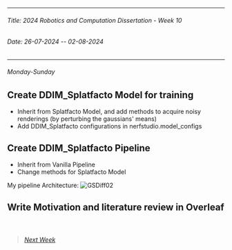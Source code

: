 ----------
###### Title: 2024 Robotics and Computation Dissertation - Week 10
###### Date: 26-07-2024 -- 02-08-2024
----------
###### Monday-Sunday

## Create DDIM_Splatfacto Model for training

- Inherit from Splatfacto Model, and add methods to acquire noisy renderings (by perturbing the gaussians' means)
- Add DDIM_Splatfacto configurations in nerfstudio.model_configs

## Create DDIM_Splatfacto Pipeline
- Inherit from Vanilla Pipeline
- Change methods for Splatfacto Model

My pipeline Architecture:
![GSDiff02](https://github.com/user-attachments/assets/b1a4480f-337a-47e7-8026-348a720ed4fa)

## Write Motivation and literature review in Overleaf


&nbsp;
> ###### [Next Week](Week11.md)
